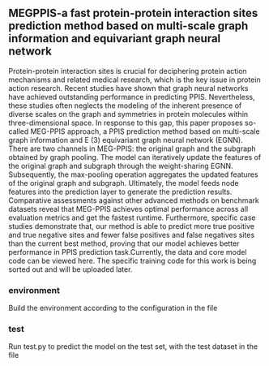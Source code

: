 ## MEGPPIS-a fast protein-protein interaction sites prediction method based on multi-scale graph information and equivariant graph neural network

Protein-protein interaction sites is crucial for deciphering protein action mechanisms and related medical research, which is the key issue in protein action research. Recent studies have shown that graph neural networks have achieved outstanding performance in predicting PPIS. Nevertheless, these studies often neglects the modeling of the inherent presence of diverse scales on the graph and symmetries  in protein molecules within three-dimensional space. In response to this gap, this paper proposes so-called MEG-PPIS approach, a PPIS prediction method based on multi-scale graph information and E (3) equivariant graph neural network (EGNN). There are two channels in MEG-PPIS: the original graph and the subgraph obtained by graph pooling. The model can iteratively update the features of the original graph and subgraph through the weight-sharing EGNN. Subsequently, the max-pooling operation aggregates the updated features of the original graph and subgraph. Ultimately, the model feeds node features into the prediction layer to generate the prediction results. Comparative assessments against other advanced methods on benchmark datasets reveal that MEG-PPIS achieves optimal performance across all evaluation metrics and get the fastest runtime. Furthermore, specific case studies demonstrate that, our method is able to predict more true positive and true negative sites and fewer false positives and false negatives sites than the current best method, proving that our model achieves better performance in PPIS prediction task.Currently, the data and core model code can be viewed here. The specific training code for this work is being sorted out and will be uploaded later.
### environment
Build the environment according to the configuration in the file
### test
Run test.py to predict the model on the test set, with the test dataset in the file

